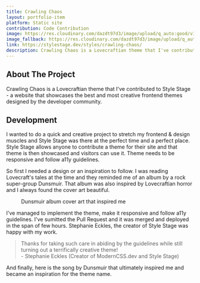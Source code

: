 ```yaml
---
title: Crawling Chaos
layout: portfolio-item
platform: Static site
contribution: Code Contribution
image: https://res.cloudinary.com/dazdt97d3/image/upload/q_auto:good/v1546803150/work/crawling-chaos-1.webp
image_fallback: https://res.cloudinary.com/dazdt97d3/image/upload/q_auto:good/v1546803150/work/crawling-chaos-1.jpg
link: https://stylestage.dev/styles/crawling-chaos/
description: Crawling Chaos is a Lovecraftian theme that I've contributed to Style Stage - a website that showcases the best and most creative frontend themes designed by the developer community.
---
```


<article class="block block--text">

<div class="project__headingWrapper">
<h2 class="title--secondary project__heading">About The Project</h2>
</div>

<p>Crawling Chaos is a Lovecraftian theme that I've contributed to Style Stage - a website that showcases the best and most creative frontend themes designed by the developer community.</p>

</article>

<article class="block block--text">

<div class="project__headingWrapper">
<h2 class="title--secondary project__heading">Development</h2>
</div>

<p>I wanted to do a quick and creative project to stretch my frontend & design muscles and Style Stage was there at the perfect time and a perfect place. Style Stage allows anyone to contribute a theme for their site and that theme is then showcased and visitors can use it. Theme needs to be responsive and follow a11y guidelines.</p>
<p>
So first I needed a design or an inspiration to follow. I was reading Lovecraft's tales at the time and they reminded me of an album by a rock super-group Dunsmuir. That album was also inspired by Lovecraftian horror and I always found the cover art beautiful.
</p>

<article class="block block--image">
<figure class="imageContainer">
<div class="image--default imageContainer image--100x100">
<div class="icon icon__image image--placeholder"></div>
</div>
        <picture>
            <source data-srcset="https://f4.bcbits.com/img/a3124064970_10.jpg" />
            <img
                class="image--lazyLoaded"
                src="https://res.cloudinary.com/dazdt97d3/image/upload/q_auto:low/v1546683551/devstar/placeholder.png"
                data-src="https://f4.bcbits.com/img/a3124064970_10.jpg"
                alt=""
            />
        </picture>
<figcaption>Dunsmuir album cover art that inspired me</figcaption>
</figure>
</article>

<p>I've managed to implement the theme, make it responsive and follow a11y guidelines. I've sumitted the Pull Request and it was merged and deployed in the span of few hours. Stephanie Eckles, the creator of Style Stage was happy with my work.</p></article>

<blockquote class="blockquote--default blockquote block">
<div class="blockquote__wrapper">
<div class="blockquote__text blockquote__text--default">Thanks for taking such care in abiding by the guidelines while still turning out a terrifically creative theme!</div>
<div class="blockquote__author blockquote__author--default">- Stephanie Eckles (Creator of ModernCSS.dev and Style Stage)</div>
</div>
</blockquote>

<article class="block block--text">
<p>And finally, here is the song by Dunsmuir that ultimately inspired me and became an inspiration for the theme name.</p>
</article>

<article class="block block--image">
<div class="video">
<div class="icon icon__video image--placeholder"></div>
<iframe class="video__content" 
data-src="https://www.youtube-nocookie.com/embed/OEV_bA5JAac" frameborder="0" allow="accelerometer; autoplay; encrypted-media; gyroscope; picture-in-picture" allowfullscreen></iframe>
</div>
</article>
